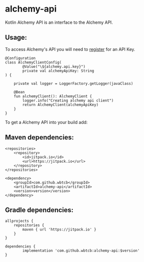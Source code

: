 # alchemy-api

Kotlin Alchemy API is an interface to the Alchemy API.

## Usage:

To access Alchemy's API you will need to  [register](https://auth.alchemy.com/signup) for an API Key.
```
@Configuration
class AlchemyClientConfig(
        @Value("\${alchemy.api.key}")
        private val alchemyApiKey: String
) {

    private val logger = LoggerFactory.getLogger(javaClass)

    @Bean
    fun alchemyClient(): AlchemyClient {
        logger.info("Creating alchemy api client")
        return AlchemyClient(alchemyApiKey)
    }
}
```
To get a Alchemy API into your build add:

## Maven dependencies:

	<repositories>
		<repository>
		    <id>jitpack.io</id>
		    <url>https://jitpack.io</url>
		</repository>
	</repositories>
    
	<dependency>
	    <groupId>com.github.wbtcb</groupId>
	    <artifactId>alchemy-api</artifactId>
	    <version>version</version>
	</dependency>
	
## Gradle dependencies:

	allprojects {
		repositories {
			maven { url 'https://jitpack.io' }
		}
	}
    
	dependencies {
	        implementation 'com.github.wbtcb:alchemy-api:$version'
	}

